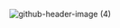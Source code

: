 ![github-header-image (4)](https://github.com/betrybe7/betrybe7/assets/133796226/823ad039-c4d6-4c55-ba3f-9b0ee19fb90b)
